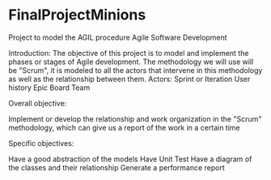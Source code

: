 # FinalProjectMinions
Project to model the AGIL procedure
Agile Software Development

Introduction:
The objective of this project is to model and implement the phases or stages of Agile development.
The methodology we will use will be "Scrum", it is modeled to all the actors that intervene in this methodology as well as the relationship between them.
Actors:
Sprint or Iteration
User history
Epic
Board
Team

Overall objective:

Implement or develop the relationship and work organization in the "Scrum" methodology, which can give us a report of the work in a certain time

Specific objectives:

Have a good abstraction of the models
Have Unit Test
Have a diagram of the classes and their relationship
Generate a performance report
